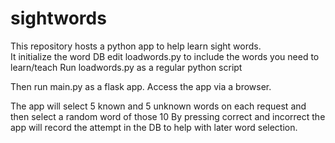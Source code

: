 # sightwords

This repository hosts a python app to help learn sight words.  
It initialize the word DB edit loadwords.py to include the words you need to learn/teach
Run loadwords.py as a regular python script

Then run main.py as a flask app.  Access the app via a browser.

The app will select 5 known and 5 unknown words on each request and then select a random word of those 10
By pressing correct and incorrect the app will record the attempt in the DB to help with later word selection.
